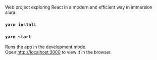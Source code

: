 Web project exploring React in a modern and efficient way in immersion alura.

### `yarn install`

### `yarn start`

Runs the app in the development mode.<br />
Open [http://localhost:3000](http://localhost:3000) to view it in the browser.
